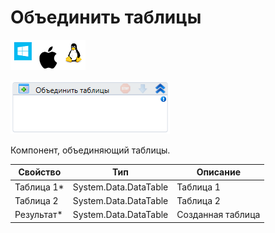 # Объединить таблицы

![](<../../../../.gitbook/assets/image (100) (1) (1) (85).png>)

![](<../../../../.gitbook/assets/image (341).png>)

Компонент, объединяющий таблицы.

| Свойство    | Тип                   | Описание          |
| ----------- | --------------------- | ----------------- |
| Таблица 1\* | System.Data.DataTable | Таблица 1         |
| Таблица 2   | System.Data.DataTable | Таблица 2         |
| Результат\* | System.Data.DataTable | Созданная таблица |
